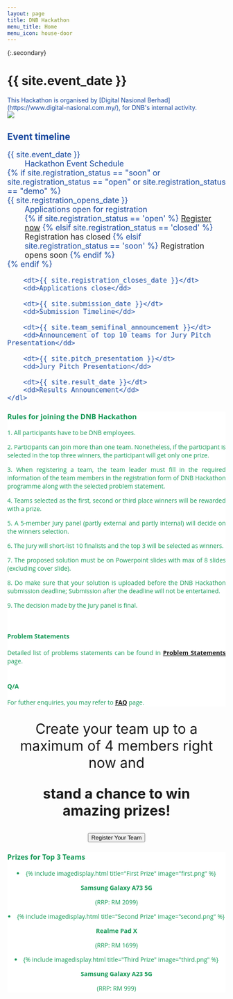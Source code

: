 ```yaml
---
layout: page
title: DNB Hackathon
menu_title: Home
menu_icon: house-door
---
```


{:.secondary}
# {{ site.event_date }}
<!-- REMOVE THIS SECTION when you use this template -->
<div class="lead" markdown="1" style="color: #17479E;">
This Hackathon is organised by [Digital Nasional Berhad](https://www.digital-nasional.com.my/),
for DNB's internal activity.

</div>
<!-- END of section to remove -->
<img src="{{ site.baseurl }}/images/DNB-Leading-5G.jpg">

<div class="aside" style="color: #17479E">
    <h2><i class="bi bi-calendar3"></i> Event timeline</h2>
    <dl style="font-size: 18px;">
        <dt>{{ site.event_date }}</dt>
        <dd>Hackathon Event Schedule</dd>
        {% if site.registration_status == "soon" or site.registration_status == "open" or site.registration_status == "demo" %}
            <dt>{{ site.registration_opens_date }}</dt>
            <dd>
                Applications open for registration<br>
                {% if site.registration_status == 'open' %}
                    <a href="{{ site.baseurl }}{% link registration.md %}" class="btn">Register now</a>
                {% elsif site.registration_status == 'closed' %}
                    <a class="btn disabled">Registration has closed</a>
                {% elsif site.registration_status == 'soon' %}
                    <a class="btn disabled">Registration opens soon</a>
                {% endif %}
            </dd>
        {% endif %}

        <dt>{{ site.registration_closes_date }}</dt>
        <dd>Applications close</dd>

        <dt>{{ site.submission_date }}</dt>
        <dd>Submission Timeline</dd>

        <dt>{{ site.team_semifinal_announcement }}</dt>
        <dd>Announcement of top 10 teams for Jury Pitch Presentation</dd>

        <dt>{{ site.pitch_presentation }}</dt>
        <dd>Jury Pitch Presentation</dd>

        <dt>{{ site.result_date }}</dt>
        <dd>Results Announcement</dd>
    </dl>
</div>


<div class="page-content" aria-label="Content" style="background: white; font-family: 'Open Sans', 'Helvetica Neue', Helvetica, Arial, sans-serif; text-align: justify; text-justify: inter-word; color: #159957;">
<section>
<div class="wrapper">
<div>
<h3><b>Rules for joining the DNB Hackathon</b></h3>
<p>1. All participants have to be DNB employees.</p>
<p>2. Participants can join more than one team. Nonetheless, if the participant is selected in the top three winners, the participant will get only one prize.</p>
<p>3. When registering a team, the team leader must fill in the required information of the team members in the registration form of DNB Hackathon programme along with the selected problem statement.</p>
<p>4. Teams selected as the first, second or third place winners will be rewarded with a prize.</p>
<p>5. A 5-member Jury panel (partly external and partly internal) will decide on the winners selection.</p>
<p>6. The Jury will short-list 10 finalists and the top 3 will be selected as winners.</p> 
<p>7. The proposed solution must be on Powerpoint slides with max of 8 slides (excluding cover slide).</p>
<p>8. Do make sure that your solution is uploaded before the DNB Hackathon submission deadline; Submission after the deadline will not be entertained.</p>
<p>9. The decision made by the Jury panel is final.</p>

</div>
<br>
<div>
<h4><b>Problem Statements</b></h4>
Detailed list of problems statements can be found in <a href="{{ site.baseurl }}{% link projects.md %}"><b>Problem Statements</b></a> page.
</div>
<div>
<br>
<h4><b>Q/A</b></h4>
For futher enquiries, you may refer to <a href="{{ site.baseurl }}{% link faq.md %}"><b>FAQ</b></a> page.
</div>
</div>
</section>
</div>

  

<p></p>
<p></p>
<div style="font-size: 32px; text-align: center; margin: 20px">
<p>Create your team up to a maximum of 4 members right now and</p>
<p><b>stand a chance to win amazing prizes!</b></p>


<a href="https://forms.office.com/Pages/ResponsePage.aspx?id=VUIF41YjAU2H6BEeteoS4LGYf9e_wDFGo65PpU1kp0pUMFJHMVROTlZWQ1IwMVlNWTlJWUhaRE83Ty4u" target="_blank">
<button class="favorite styled" type="button">
    Register Your Team
</button>
</a>
</div>

<!--[Submit your Work Here](https://digitalnasionalberhad-my.sharepoint.com/:f:/g/personal/mani_kagita_digital-nasional_com_my/ElranH5gA49Fk5Nll3-EL-cB9lGyHqo-Ln38v08fA2xwOg){:.btn target="_blank"}
-->
 


  
<div class="page-content" aria-label="Content" style="background: white; font-family: 'Open Sans', 'Helvetica Neue', Helvetica, Arial, sans-serif; color: #159957;">
<section>
<div class="wrapper">
<h3><b>Prizes for Top 3 Teams</b></h3>
<u2 class="grid">

<li class="imag" markdown="1" style="text-align: center">
{% include imagedisplay.html title="First Prize" image="first.png" %}

<p><b>Samsung Galaxy A73 5G</b></p>
<p>(RRP: RM 2099)</p>
</li>

<li class="imag" markdown="1" style="text-align: center">
{% include imagedisplay.html title="Second Prize" image="second.png" %}

<p><b>Realme Pad X</b></p>
<p>(RRP: RM 1699)</p>
</li>

<li class="imag" markdown="1" style="text-align: center">
{% include imagedisplay.html title="Third Prize" image="third.png" %}

<p><b>Samsung Galaxy A23 5G</b></p>
<p>(RRP: RM 999)</p>
</li>

</u2>

</div>
</section>
</div>

